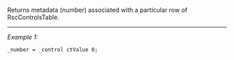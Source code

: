 Returns metadata (number) associated with a particular row of RscControlsTable.


---
*Example 1:*
```sqf
_number = _control ctValue 0;
```